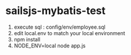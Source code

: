 # sailsjs-mybatis-test

  1. execute sql : config/env/employee.sql
  2. edit local.env to match your local environment
  3. npm install
  4. NODE_ENV=local node app.js
